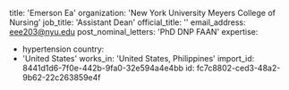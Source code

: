 title: 'Emerson Ea'
organization: 'New York University Meyers College of Nursing'
job_title: 'Assistant Dean'
official_title: ''
email_address: eee203@nyu.edu
post_nominal_letters: 'PhD DNP FAAN'
expertise:
  - hypertension
country:
  - 'United States'
works_in: 'United States, Philippines'
import_id: 8441d1d6-7f0e-442b-9fa0-32e594a4e4bb
id: fc7c8802-ced3-48a2-9b62-22c263859e4f
